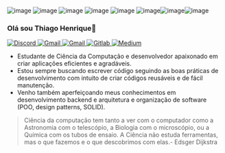 ![image](https://img.shields.io/badge/JavaScript-F7DF1E?style=for-the-badge&logo=javascript&logoColor=black) ![image](https://img.shields.io/badge/TypeScript-007ACC?style=for-the-badge&logo=typescript&logoColor=white) ![image](https://img.shields.io/badge/Sass-CC6699?style=for-the-badge&logo=sass&logoColor=white) ![image](https://img.shields.io/badge/React-20232A?style=for-the-badge&logo=react&logoColor=61DAFB) ![image](https://img.shields.io/badge/React_Native-20232A?style=for-the-badge&logo=react&logoColor=61DAFB) ![image](https://img.shields.io/badge/Redux-593D88?style=for-the-badge&logo=redux&logoColor=white)![image](https://img.shields.io/badge/Node.js-43853D?style=for-the-badge&logo=node.js&logoColor=white
)![image](https://img.shields.io/badge/Python-14354C?style=for-the-badge&logo=python&logoColor=white)

### Olá sou Thiago Henrique:wave:
<div style="display: inline_block;">
  <a href="https://www.linkedin.com/in/thenriquedomingues/">
    <img src="https://img.shields.io/badge/LinkedIn-0077B5?style=for-the-badge&logo=linkedin&logoColor=white" alt="Discord">
  </a>
  <a href="https://api.whatsapp.com/send?phone=37999554632&text=Vi%20seu%20portf%C3%B3lio%20e%20queria%20agendar%20uma%20conversa!">
    <img src="https://img.shields.io/badge/Whatsapp-25D366?style=for-the-badge&logo=whatsapp&logoColor=white" alt="Gmail">
  </a>
  <a href="mailto:thenrique2012@gmail.com">
    <img src="https://img.shields.io/badge/Gmail-D14836?style=for-the-badge&logo=gmail&logoColor=white" alt="Gmail">
  </a>
  <a href="https://gitlab.com/thenriquedb">
    <img src="https://img.shields.io/badge/GitLab-330F63?style=for-the-badge&logo=gitlab&logoColor=white" alt="Gitlab">
  </a>
  <a href="https://medium.com/@thenriquedb">
    <img src="https://img.shields.io/badge/Medium-12100E?style=for-the-badge&logo=medium&logoColor=white" alt="Medium">
  </a>

<!--  [![wakatime](https://wakatime.com/badge/user/1a2392dc-040c-488f-8968-2d85b5101131.svg)](https://wakatime.com/@1a2392dc-040c-488f-8968-2d85b5101131) -->
</div>


- Estudante de Ciência da Computação e desenvolvedor apaixonado em criar aplicações eficientes e agradáveis. 
- Estou sempre buscando escrever código seguindo as boas práticas de desenvolvimento com intuito de criar códigos reusáveis e de fácil manutenção.  
- Venho também aperfeiçoando meus conhecimentos em desenvolvimento backend e arquitetura e organização de software (POO, design patterns, SOLID).


> Ciência da computação tem tanto a ver com o computador como a Astronomia com o telescópio, a Biologia com o microscópio, ou a Química com os tubos de ensaio. A Ciência não estuda ferramentas, mas o que fazemos e o que descobrimos com elas.- Edsger Dijkstra

<!-- ![Reeveng's github stats](https://github-readme-stats.vercel.app/api?username=thenriquedb&show_icons=true&title_color=fe2889&icon_color=fe2889&text_color=666&bg_color=fffff) -->




